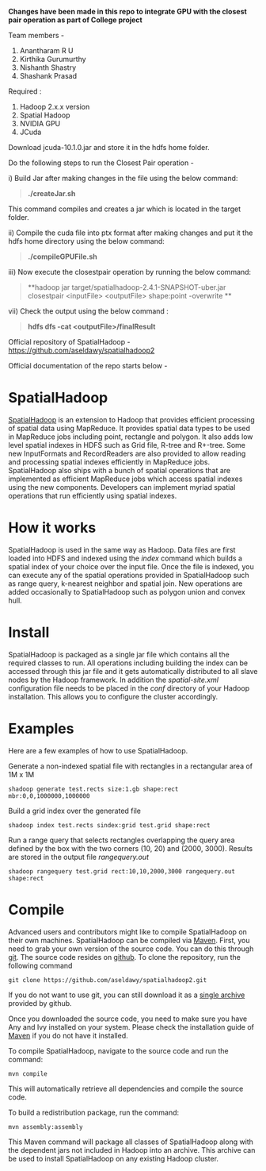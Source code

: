 **Changes have been made in this repo to integrate GPU with the closest pair operation as part of College project**

Team members - 
1) Anantharam R U  
2) Kirthika Gurumurthy
3) Nishanth Shastry
4) Shashank Prasad

Required :
1) Hadoop 2.x.x version
2) Spatial Hadoop
3) NVIDIA GPU
4) JCuda

Download jcuda-10.1.0.jar and store it in the hdfs home folder.

Do the following steps to run the  Closest Pair operation - 

i) Build Jar after making changes in the file using the below command:
>    **./createJar.sh**

   This command compiles and creates a jar which is located in the target folder.

ii) Compile the cuda file into ptx format after making changes and put it the hdfs home directory using the below command:
>    **./compileGPUFile.sh**

iii) Now execute the closestpair operation by running the below command:
>    **hadoop jar target/spatialhadoop-2.4.1-SNAPSHOT-uber.jar closestpair \<inputFile\> \<outputFile\> shape:point -overwrite **

vii) Check the output using the below command :
>    **hdfs dfs -cat \<outputFile>/finalResult**
    

Official repository of SpatialHadoop - https://github.com/aseldawy/spatialhadoop2

Official documentation of the repo starts below - 

SpatialHadoop
=============

[SpatialHadoop](http://spatialhadoop.cs.umn.edu) is an extension to Hadoop that provides efficient processing of
spatial data using MapReduce. It provides spatial data types to be used in
MapReduce jobs including point, rectangle and polygon. It also adds low level
spatial indexes in HDFS such as Grid file, R-tree and R+-tree. Some new
InputFormats and RecordReaders are also provided to allow reading and processing
spatial indexes efficiently in MapReduce jobs. SpatialHadoop also ships with
a bunch of spatial operations that are implemented as efficient MapReduce jobs
which access spatial indexes using the new components. Developers can implement
myriad spatial operations that run efficiently using spatial indexes.


How it works
============

SpatialHadoop is used in the same way as Hadoop. Data files are first loaded
into HDFS and indexed using the *index* command which builds a spatial index
of your choice over the input file. Once the file is indexed, you can execute
any of the spatial operations provided in SpatialHadoop such as range query,
k-nearest neighbor and spatial join. New operations are added occasionally
to SpatialHadoop such as polygon union and convex hull.


Install
=======

SpatialHadoop is packaged as a single jar file which contains all the required
classes to run. All operations including building the index can be accessed
through this jar file and it gets automatically distributed to all slave nodes
by the Hadoop framework. In addition the *spatial-site.xml* configuration file
needs to be placed in the *conf* directory of your Hadoop installation. This
allows you to configure the cluster accordingly.


Examples
========

Here are a few examples of how to use SpatialHadoop.

Generate a non-indexed spatial file with rectangles in a rectangular area of 1M x 1M

    shadoop generate test.rects size:1.gb shape:rect mbr:0,0,1000000,1000000 

Build a grid index over the generated file

    shadoop index test.rects sindex:grid test.grid shape:rect

Run a range query that selects rectangles overlapping the query area defined
by the box with the two corners (10, 20) and (2000, 3000). Results are stored
in the output file *rangequery.out*

    shadoop rangequery test.grid rect:10,10,2000,3000 rangequery.out shape:rect
    
Compile
=======

Advanced users and contributors might like to compile SpatialHadoop on their own machines.
SpatialHadoop can be compiled via [Maven](http://maven.apache.org/).
First, you need to grab your own version of the source code. You can do this through [git](http://git-scm.com/).
The source code resides on [github](http://github.com). To clone the repository, run the following command

    git clone https://github.com/aseldawy/spatialhadoop2.git
    
If you do not want to use git, you can still download it as a
[single archive](https://github.com/aseldawy/spatialhadoop2/archive/master.zip) provided by github.

Once you downloaded the source code, you need to make sure you have Any and Ivy installed on your system.
Please check the installation guide of [Maven](http://maven.apache.org/install.html) if you do not have it installed.

To compile SpatialHadoop, navigate to the source code and run the command:

    mvn compile

This will automatically retrieve all dependencies and compile the source code.

To build a redistribution package, run the command:

    mvn assembly:assembly

This Maven command will package all classes of SpatialHadoop along with the dependent jars
not included in Hadoop into an archive. This archive can be used to install SpatialHadoop
on any existing Hadoop cluster.

